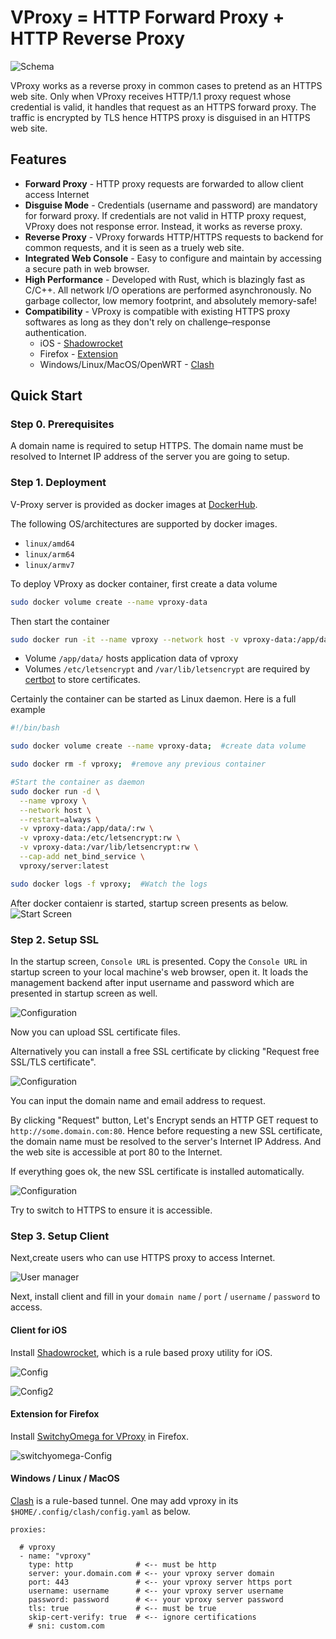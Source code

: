 # VProxy = HTTP Forward Proxy + HTTP Reverse Proxy

![Schema](./doc/schema.jpg)

VProxy works as a reverse proxy in common cases to pretend as an HTTPS web site.
Only when VProxy receives HTTP/1.1 proxy request whose credential is valid, it handles that request as an HTTPS forward proxy.
The traffic is encrypted by TLS hence HTTPS proxy is disguised in an HTTPS web site.

## Features

* **Forward Proxy** - HTTP proxy requests are forwarded to allow client access Internet
* **Disguise Mode** - Credentials (username and password) are mandatory for forward proxy. If credentials are not valid in HTTP proxy request, VProxy does not response error. Instead, it works as reverse proxy.
* **Reverse Proxy** - VProxy forwards HTTP/HTTPS requests to backend for common requests, and it is seen as a truely web site.
* **Integrated Web Console** - Easy to configure and maintain by accessing a secure path in web browser.
* **High Performance** - Developed with Rust, which is blazingly fast as C/C++. All network I/O operations are performed asynchronously. No garbage collector, low memory footprint, and absolutely memory-safe!
* **Compatibility** - VProxy is compatible with existing HTTPS proxy softwares as long as they don't rely on challenge–response authentication.
  * iOS - [Shadowrocket](#client-for-ios)
  * Firefox - [Extension](#extension-for-firefox)
  * Windows/Linux/MacOS/OpenWRT - [Clash](#windows--linux--macos)


## Quick Start

### Step 0. Prerequisites

A domain name is required to setup HTTPS.  The domain name must be resolved to Internet IP address of the server you are going to setup.

### Step 1. Deployment

V-Proxy server is provided as docker images at [DockerHub](https://hub.docker.com/repository/docker/vproxy/server).

The following OS/architectures are supported by docker images.

* `linux/amd64`
* `linux/arm64`
* `linux/armv7`

To deploy VProxy as docker container, first create a data volume
```bash
sudo docker volume create --name vproxy-data
```

Then start the container
```bash
sudo docker run -it --name vproxy --network host -v vproxy-data:/app/data/:rw -v vproxy-data:/etc/letsencrypt:rw -v vproxy-data:/var/lib/letsencrypt:rw vproxy/server
```

* Volume `/app/data/` hosts application data of vproxy
* Volumes `/etc/letsencrypt` and `/var/lib/letsencrypt` are required by [certbot](https://hub.docker.com/r/certbot/certbot) to store certificates.


Certainly the container can be started as Linux daemon. Here is a full example
```bash
#!/bin/bash

sudo docker volume create --name vproxy-data;  #create data volume

sudo docker rm -f vproxy;  #remove any previous container

#Start the container as daemon
sudo docker run -d \
  --name vproxy \
  --network host \
  --restart=always \
  -v vproxy-data:/app/data/:rw \
  -v vproxy-data:/etc/letsencrypt:rw \
  -v vproxy-data:/var/lib/letsencrypt:rw \
  --cap-add net_bind_service \
  vproxy/server:latest

sudo docker logs -f vproxy;  #Watch the logs
```

After docker contaienr is started, startup screen presents as below.
![Start Screen](./doc/startscreen.jpg)



### Step 2. Setup SSL

In the startup screen, `Console URL` is presented.
Copy the `Console URL` in startup screen to your local machine's web browser, open it.
It loads the management backend after input username and password which are presented in startup screen as well.


![Configuration](./doc/setupssl_1_en.jpg)

Now you can upload SSL certificate files.

Alternatively you can install a free SSL certificate by clicking "Request free SSL/TLS certificate".


![Configuration](./doc/setupssl_2_en.jpg)

You can input the domain name and email address to request.

By clicking "Request" button, Let's Encrypt sends an HTTP GET request to `http://some.domain.com:80`.
Hence before requesting a new SSL certificate, the domain name must be resolved to the server's Internet IP Address.
And the web site is accessible at port 80 to the Internet. 

If everything goes ok, the new SSL certificate is installed automatically.

![Configuration](./doc/setupssl_3_en.jpg)

Try to switch to HTTPS to ensure it is accessible.


### Step 3. Setup Client

Next,create users who can use HTTPS proxy to access Internet.

![User manager](./doc/manage_user.jpg)

Next, install client and fill in your `domain name` / `port` / `username` / `password` to access. 

#### Client for iOS

Install <a href="https://apps.apple.com/us/app/shadowrocket/id932747118" target="_blank">Shadowrocket</a>, which is a rule based proxy utility for iOS.

![Config](./doc/shadowrocket_1.jpg)

![Config2](./doc/shadowrocket_2.jpg)

#### Extension for Firefox

Install <a href="https://addons.mozilla.org/en-US/firefox/addon/switchyomega-for-vproxy/" target="_blank">SwitchyOmega for VProxy</a> in Firefox.

![switchyomega-Config](./doc/switchyomega.jpg)

#### Windows / Linux / MacOS

<a href="https://github.com/Dreamacro/clash" target="_blank">Clash</a> is a rule-based tunnel.
One may add vproxy in its `$HOME/.config/clash/config.yaml` as below.

```
proxies:

  # vproxy
  - name: "vproxy"
    type: http              # <-- must be http
    server: your.domain.com # <-- your vproxy server domain 
    port: 443               # <-- your vproxy server https port 
    username: username      # <-- your vproxy server username
    password: password      # <-- your vproxy server password
    tls: true               # <-- must be true
    skip-cert-verify: true  # <-- ignore certifications
    # sni: custom.com
```


